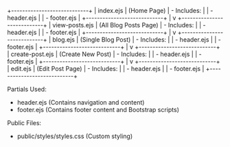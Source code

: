 +----------------------------+
|        index.ejs            | (Home Page)
| - Includes:                 |
|   - header.ejs              |
|   - footer.ejs              |
+----------------------------+
         |
         v
+----------------------------+
|   view-posts.ejs            | (All Blog Posts Page)
| - Includes:                 |
|   - header.ejs              |
|   - footer.ejs              |
+----------------------------+
         |
         v
+----------------------------+
|    blog.ejs                 | (Single Blog Post)
| - Includes:                 |
|   - header.ejs              |
|   - footer.ejs              |
+----------------------------+
         |
         v
+----------------------------+
|   create-post.ejs           | (Create New Post)
| - Includes:                 |
|   - header.ejs              |
|   - footer.ejs              |
+----------------------------+
         |
         v
+----------------------------+
|   edit.ejs                  | (Edit Post Page)
| - Includes:                 |
|   - header.ejs              |
|   - footer.ejs              |
+----------------------------+

Partials Used:
- header.ejs (Contains navigation and <head> content)
- footer.ejs (Contains footer content and Bootstrap scripts)

Public Files:
- public/styles/styles.css (Custom styling)
